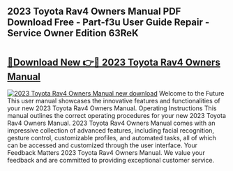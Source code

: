 ## 2023 Toyota Rav4 Owners Manual PDF Download Free - Part-f3u User Guide Repair - Service Owner Edition 63ReK

# <h2><a href="http://bc13022.oget.top/?id=2023+Toyota+Rav4+Owners+Manual">🔗Download New 👉🔴 2023 Toyota Rav4 Owners Manual</a></h2>

[![2023 Toyota Rav4 Owners Manual new download](https://i.imgur.com/5g1atiW.png)](http://bc13022.oget.top/?id=2023+Toyota+Rav4+Owners+Manual)
Welcome to the Future This user manual showcases the innovative features and functionalities of your new 2023 Toyota Rav4 Owners Manual. Operating Instructions This manual outlines the correct operating procedures for your new 2023 Toyota Rav4 Owners Manual. 2023 Toyota Rav4 Owners Manual comes with an impressive collection of advanced features, including facial recognition, gesture control, customizable profiles, and automated tasks, all of which can be accessed and customized through the user interface. Your Feedback Matters 2023 Toyota Rav4 Owners Manual. We value your feedback and are committed to providing exceptional customer service.
